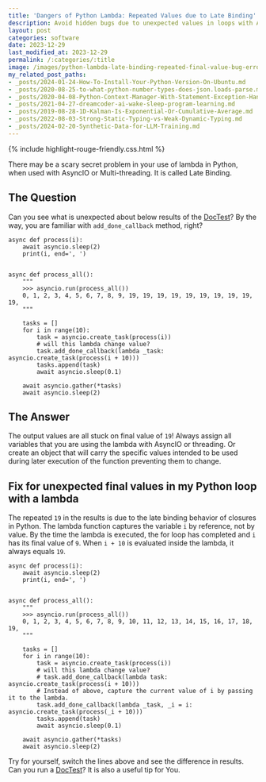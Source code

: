 ```yaml
---
title: 'Dangers of Python Lambda: Repeated Values due to Late Binding'
description: Avoid hidden bugs due to unexpected values in loops with AsyncIO or Multi-threading Python.
layout: post
categories: software
date: 2023-12-29
last_modified_at: 2023-12-29
permalink: /:categories/:title
image: /images/python-lambda-late-binding-repeated-final-value-bug-error.png
my_related_post_paths:
- _posts/2024-01-24-How-To-Install-Your-Python-Version-On-Ubuntu.md
- _posts/2020-08-25-to-what-python-number-types-does-json.loads-parse.md
- _posts/2020-04-08-Python-Context-Manager-With-Statement-Exception-Handling.md
- _posts/2021-04-27-dreamcoder-ai-wake-sleep-program-learning.md
- _posts/2019-08-28-1D-Kalman-Is-Exponential-Or-Cumulative-Average.md
- _posts/2022-08-03-Strong-Static-Typing-vs-Weak-Dynamic-Typing.md
- _posts/2024-02-20-Synthetic-Data-for-LLM-Training.md
---
```


{% include highlight-rouge-friendly.css.html %}

There may be a scary secret problem in your use of lambda in Python, when used with AsyncIO or Multi-threading. It is called Late Binding.

## The Question
Can you see what is unexpected about below results of the [DocTest](https://docs.python.org/3/library/doctest.html)?
By the way, you are familiar with `add_done_callback` method, right?

```
async def process(i):
    await asyncio.sleep(2)
    print(i, end=', ')


async def process_all():
    """
    >>> asyncio.run(process_all())
    0, 1, 2, 3, 4, 5, 6, 7, 8, 9, 19, 19, 19, 19, 19, 19, 19, 19, 19, 19,
    """

    tasks = []
    for i in range(10):
        task = asyncio.create_task(process(i))
        # will this lambda change value?
        task.add_done_callback(lambda _task: asyncio.create_task(process(i + 10)))
        tasks.append(task)
        await asyncio.sleep(0.1)

    await asyncio.gather(*tasks)
    await asyncio.sleep(2)
```

## The Answer
The output values are all stuck on final value of `19`!
Always assign all variables that you are using the lambda with AsyncIO or threading.
Or create an object that will carry the specific values intended to be used during later execution of the function preventing them to change.


## Fix for unexpected final values in my Python loop with a lambda
The repeated `19` in the results is due to the late binding behavior of closures in Python. The lambda function captures the variable `i` by reference, not by value. By the time the lambda is executed, the for loop has completed and `i` has its final value of `9`. When `i + 10` is evaluated inside the lambda, it always equals `19`.


```
async def process(i):
    await asyncio.sleep(2)
    print(i, end=', ')


async def process_all():
    """
    >>> asyncio.run(process_all())
    0, 1, 2, 3, 4, 5, 6, 7, 8, 9, 10, 11, 12, 13, 14, 15, 16, 17, 18, 19,
    """

    tasks = []
    for i in range(10):
        task = asyncio.create_task(process(i))
        # will this lambda change value?
        # task.add_done_callback(lambda task: asyncio.create_task(process(i + 10)))
        # Instead of above, capture the current value of i by passing it to the lambda.
        task.add_done_callback(lambda _task, _i = i: asyncio.create_task(process(_i + 10)))
        tasks.append(task)
        await asyncio.sleep(0.1)

    await asyncio.gather(*tasks)
    await asyncio.sleep(2)
```


Try for yourself, switch the lines above and see the difference in results. Can you run a [DocTest](https://docs.python.org/3/library/doctest.html)? It is also a useful tip for You.